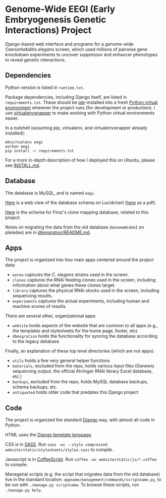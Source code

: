# Genome-Wide EEGI (Early Embryogenesis Genetic Interactions) Project

Django-based web interface and programs for a genome-wide
*Caenorhabditis elegans* screen, which used millions of pairwise gene
knockdown experiments to uncover suppressor and enhancer phenotypes to
reveal genetic interactions.


## Dependencies

Python version is listed in `runtime.txt`.

Package dependencies, including Django itself,
are listed in `requirements.txt`.
These should be [pip](https://pypi.python.org/pypi/pip)-installed into a fresh
[Python virtual environment](http://virtualenv.readthedocs.org/)
wherever the project runs (for development or production). I use
[virtualenvwrapper](http://virtualenvwrapper.readthedocs.org/en/latest/)
to make working with Python virtual environments easier.

In a nutshell (assuming pip, virtualenv, and virtualenvwrapper already
installed):
```
mkvirtualenv eegi
workon eegi
pip install -r requirements.txt
```

For a more in-depth description of how I deployed this on Ubuntu,
please see [INSTALL.md](INSTALL.md).


## Database

The database is MySQL, and is named `eegi`.

[Here](https://www.lucidchart.com/documents/view/4eb4bac8-5339-ae33-8c00-5ccd0a0085f4)
is a web view of the database schema on Lucidchart
([here](https://www.lucidchart.com/publicSegments/view/53f3c896-8854-49cc-8c3a-69d30a005381)
as a pdf).

[Here](https://www.lucidchart.com/documents/view/819feb06-fb91-4262-8f39-aa8584e6c02b)
is the schema for Firoz's clone mapping database, related to this project.

Notes on migrating the data from the old database
(`GenomeWideGI` on pleiades)
are in [dbmigration/README.md](dbmigration/README.md).


## Apps

The project is organized into four main apps centered around the project data:

- `worms` captures the *C. elegans* strains used in the screen.
- `clones` captures the RNAi feeding clones used in the screen, including
information about what genes these clones target.
- `library` captures the physical RNAi stocks used in the screen,
including sequencing results.
- `experiments` captures the actual experiments, including human and
machine scores of results.


There are several other, organizational apps:

- `website` holds aspects of the website that are common to all apps (e.g.,
the templates and stylesheets for the home page, footer, etc)
- `dbmigration` holds the functionality for syncing the database according to
the legacy database


Finally, an explanation of these top level directories (which are not apps):

- `utils` holds a few very general helper functions
- `materials`, excluded from the repo, holds various input files (Genewiz
sequencing output, the official Ahringer RNAi library Excel database, etc.)
- `backups`, excluded from the repo, holds MySQL database backups, schema
backups, etc.
- `antiquated` holds older code that predates this Django project


## Code

The project is organized the standard
[Django](https://www.djangoproject.com/) way, with almost all code in Python.

HTML uses the
[Django template language](https://docs.djangoproject.com/en/dev/topics/templates/).

CSS is in [SASS](http://sass-lang.com/). Run
`sass -wc --style compressed website/static/stylesheets/styles.sass`
to compile.

Javascript is in [CoffeeScript](http://coffeescript.org/). Run
`coffee -wc website/static/js/*.coffee`
to compile.

Managerial scripts
(e.g. the script that migrates data from the old database)
live in the standard location: `appname/management/commands/scriptname.py`,
to be run with `./manage.py scriptname`. To browse these scripts,
run `./manage.py help`.
